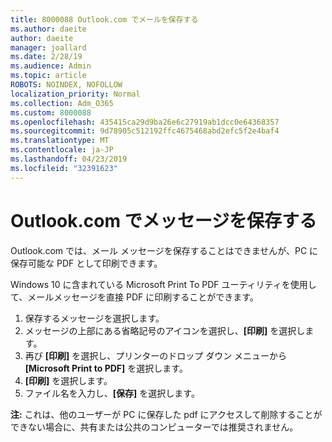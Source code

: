 ```yaml
---
title: 8000088 Outlook.com でメールを保存する
ms.author: daeite
author: daeite
manager: joallard
ms.date: 2/28/19
ms.audience: Admin
ms.topic: article
ROBOTS: NOINDEX, NOFOLLOW
localization_priority: Normal
ms.collection: Adm_O365
ms.custom: 8000088
ms.openlocfilehash: 435415ca29d9ba26e6c27919ab1dcc0e64368357
ms.sourcegitcommit: 9d78905c512192ffc4675468abd2efc5f2e4baf4
ms.translationtype: MT
ms.contentlocale: ja-JP
ms.lasthandoff: 04/23/2019
ms.locfileid: "32391623"
---
```

# <a name="saving-messages-in-outlookcom"></a>Outlook.com でメッセージを保存する

Outlook.com では、メール メッセージを保存することはできませんが、PC に保存可能な PDF として印刷できます。

Windows 10 に含まれている Microsoft Print To PDF ユーティリティを使用して、メールメッセージを直接 PDF に印刷することができます。

1. 保存するメッセージを選択します。
2. メッセージの上部にある省略記号のアイコンを選択し、**[印刷]** を選択します。
3. 再び **[印刷]** を選択し、プリンターのドロップ ダウン メニューから **[Microsoft Print to PDF]** を選択します。
4. **[印刷]** を選択します。
5. ファイル名を入力し、**[保存]** を選択します。

**注:** これは、他のユーザーが PC に保存した pdf にアクセスして削除することができない場合に、共有または公共のコンピューターでは推奨されません。